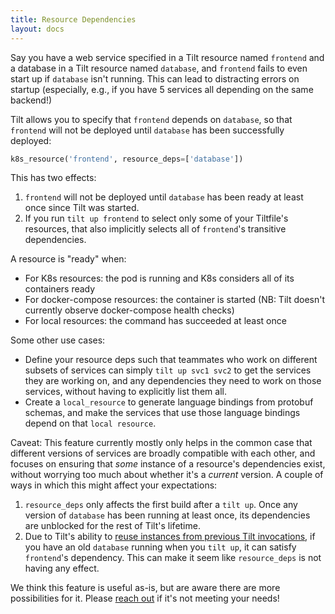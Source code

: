 ```yaml
---
title: Resource Dependencies
layout: docs
---
```


Say you have a web service specified in a Tilt resource named `frontend` and a
database in a Tilt resource named `database`, and `frontend` fails to even
start up if `database` isn't running. This can lead to distracting errors on
startup (especially, e.g., if you have 5 services all depending on the same
backend!)

Tilt allows you to specify that `frontend` depends on `database`, so that
`frontend` will not be deployed until `database` has been successfully deployed:

```python
k8s_resource('frontend', resource_deps=['database'])
```

This has two effects:
1. `frontend` will not be deployed until `database` has been ready at least once
    since Tilt was started.
2. If you run `tilt up frontend` to select only some of your Tiltfile's resources,
    that also implicitly selects all of `frontend`'s transitive dependencies.

A resource is "ready" when:
* For K8s resources: the pod is running and K8s considers all of its containers ready
* For docker-compose resources: the container is started (NB: Tilt doesn't currently observe docker-compose health checks)
* For local resources: the command has succeeded at least once

Some other use cases:
* Define your resource deps such that teammates who work on different subsets of services
  can simply `tilt up svc1 svc2` to get the services they are working on, and
  any dependencies they need to work on those services, without having to
  explicitly list them all.
* Create a `local_resource` to generate language bindings from protobuf schemas,
  and make the services that use those language bindings depend on that `local resource`.

Caveat:
This feature currently mostly only helps in the common case that different versions
of services are broadly compatible with each other, and focuses on ensuring that
*some* instance of a resource's dependencies exist, without worrying too much about
whether it's a *current* version. A couple of ways in which this might affect your
expectations:
1. `resource_deps` only affects the first build after a `tilt up`. Once any version
    of `database` has been running at least once, its dependencies are unblocked
    for the rest of Tilt's lifetime.
2. Due to Tilt's ability to [reuse instances from previous Tilt invocations](https://blog.tilt.dev/2019/10/14/september-commit-of-the-month.html),
    if you have an old `database` running when you `tilt up`, it can satisfy
    `frontend`'s dependency. This can make it seem like `resource_deps` is not
    having any effect.

We think this feature is useful as-is, but are aware there are more possibilities
for it. Please [reach out](https://tilt.dev/contact) if it's not meeting your
needs!
